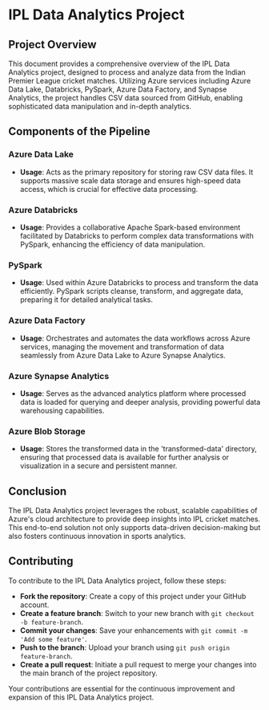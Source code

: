 # IPL Data Analytics Project

## Project Overview

This document provides a comprehensive overview of the IPL Data Analytics project, designed to process and analyze data from the Indian Premier League cricket matches. Utilizing Azure services including Azure Data Lake, Databricks, PySpark, Azure Data Factory, and Synapse Analytics, the project handles CSV data sourced from GitHub, enabling sophisticated data manipulation and in-depth analytics.

## Components of the Pipeline

### Azure Data Lake

- **Usage**: Acts as the primary repository for storing raw CSV data files. It supports massive scale data storage and ensures high-speed data access, which is crucial for effective data processing.

### Azure Databricks

- **Usage**: Provides a collaborative Apache Spark-based environment facilitated by Databricks to perform complex data transformations with PySpark, enhancing the efficiency of data manipulation.

### PySpark

- **Usage**: Used within Azure Databricks to process and transform the data efficiently. PySpark scripts cleanse, transform, and aggregate data, preparing it for detailed analytical tasks.

### Azure Data Factory

- **Usage**: Orchestrates and automates the data workflows across Azure services, managing the movement and transformation of data seamlessly from Azure Data Lake to Azure Synapse Analytics.

### Azure Synapse Analytics

- **Usage**: Serves as the advanced analytics platform where processed data is loaded for querying and deeper analysis, providing powerful data warehousing capabilities.

### Azure Blob Storage

- **Usage**: Stores the transformed data in the 'transformed-data' directory, ensuring that processed data is available for further analysis or visualization in a secure and persistent manner.

## Conclusion

The IPL Data Analytics project leverages the robust, scalable capabilities of Azure's cloud architecture to provide deep insights into IPL cricket matches. This end-to-end solution not only supports data-driven decision-making but also fosters continuous innovation in sports analytics.

## Contributing

To contribute to the IPL Data Analytics project, follow these steps:
- **Fork the repository**: Create a copy of this project under your GitHub account.
- **Create a feature branch**: Switch to your new branch with `git checkout -b feature-branch`.
- **Commit your changes**: Save your enhancements with `git commit -m 'Add some feature'`.
- **Push to the branch**: Upload your branch using `git push origin feature-branch`.
- **Create a pull request**: Initiate a pull request to merge your changes into the main branch of the project repository.

Your contributions are essential for the continuous improvement and expansion of this IPL Data Analytics project.
